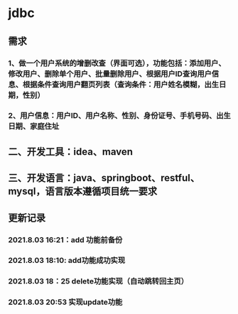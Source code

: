 # jdbc
## 需求
### 1、做一个用户系统的增删改查（界面可选），功能包括：添加用户、修改用户、删除单个用户、批量删除用户、根据用户ID查询用户信息、根据条件查询用户翻页列表（查询条件：用户姓名模糊，出生日期，性别）
### 2、用户信息：用户ID、用户名称、性别、身份证号、手机号码、出生日期、家庭住址
## 二、开发工具：idea、maven
## 三、开发语言：java、springboot、restful、mysql，语言版本遵循项目统一要求


## 更新记录
### 2021.8.03 16:21：add 功能前备份
### 2021.8.03 18:10: add功能成功实现
### 2021.8.03 18：25 delete功能实现（自动跳转回主页）
### 2021.8.03 20:53 实现update功能
